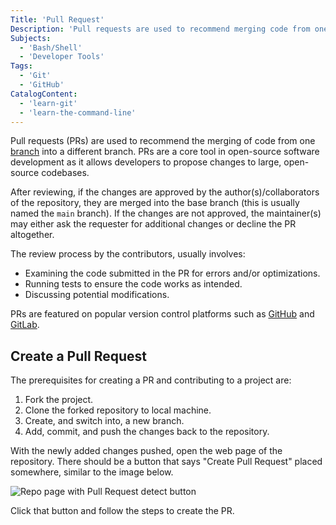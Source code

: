 ```yaml
---
Title: 'Pull Request'
Description: 'Pull requests are used to recommend merging code from one branch into a different branch. PRs are a core tool in open-source software development.'
Subjects:
  - 'Bash/Shell'
  - 'Developer Tools'
Tags:
  - 'Git'
  - 'GitHub'
CatalogContent:
  - 'learn-git'
  - 'learn-the-command-line'
---
```


Pull requests (PRs) are used to recommend the merging of code from one [branch](https://www.codecademy.com/resources/docs/git/branch) into a different branch. PRs are a core tool in open-source software development as it allows developers to propose changes to large, open-source codebases.

After reviewing, if the changes are approved by the author(s)/collaborators of the repository, they are merged into the base branch (this is usually named the `main` branch). If the changes are not approved, the maintainer(s) may either ask the requester for additional changes or decline the PR altogether.

The review process by the contributors, usually involves:

- Examining the code submitted in the PR for errors and/or optimizations.
- Running tests to ensure the code works as intended.
- Discussing potential modifications.

PRs are featured on popular version control platforms such as [GitHub](https://github.com/) and [GitLab](https://about.gitlab.com/).

## Create a Pull Request

The prerequisites for creating a PR and contributing to a project are:

1. Fork the project.
2. Clone the forked repository to local machine.
3. Create, and switch into, a new branch.
4. Add, commit, and push the changes back to the repository.

With the newly added changes pushed, open the web page of the repository. There should be a button that says "Create Pull Request" placed somewhere, similar to the image below.

![Repo page with Pull Request detect button](https://i.imgur.com/TsKCnyr.png)

Click that button and follow the steps to create the PR.
